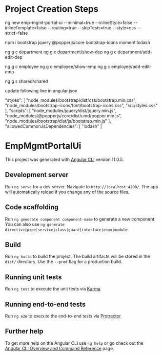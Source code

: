 # Project Creation Steps

ng new emp-mgmt-portal-ui --minimal=true --inlineStyle=false --inlineTemplate=false --routing=true --skipTests=true --style=css --strict=false

npm i bootstrap jquery @popperjs/core bootstrap-icons moment lodash

ng g c department
ng g c department/show-dep
ng g c department/add-edit-dep

ng g c employee
ng g c employee/show-emp
ng g c employee/add-edit-emp

ng g s shared/shared

update following line in angular.json

  "styles": [
    "node_modules/bootstrap/dist/css/bootstrap.min.css",
    "node_modules/bootstrap-icons/font/bootstrap-icons.css",
    "src/styles.css"
  ],
  "scripts": [
    "node_modules/jquery/dist/jquery.min.js",
    "node_modules/@popperjs/core/dist/umd/popper.min.js",
    "node_modules/bootstrap/dist/js/bootstrap.min.js"
  ],
  "allowedCommonJsDependencies": [
    "lodash"
  ]

# EmpMgmtPortalUi

This project was generated with [Angular CLI](https://github.com/angular/angular-cli) version 11.0.5.

## Development server

Run `ng serve` for a dev server. Navigate to `http://localhost:4200/`. The app will automatically reload if you change any of the source files.

## Code scaffolding

Run `ng generate component component-name` to generate a new component. You can also use `ng generate directive|pipe|service|class|guard|interface|enum|module`.

## Build

Run `ng build` to build the project. The build artifacts will be stored in the `dist/` directory. Use the `--prod` flag for a production build.

## Running unit tests

Run `ng test` to execute the unit tests via [Karma](https://karma-runner.github.io).

## Running end-to-end tests

Run `ng e2e` to execute the end-to-end tests via [Protractor](http://www.protractortest.org/).

## Further help

To get more help on the Angular CLI use `ng help` or go check out the [Angular CLI Overview and Command Reference](https://angular.io/cli) page.
